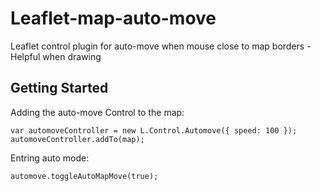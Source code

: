 # Leaflet-map-auto-move

Leaflet control plugin for auto-move when mouse close to map borders - Helpful when drawing

## Getting Started

Adding the auto-move Control to the map:

```
var automoveController = new L.Control.Automove({ speed: 100 });
automoveController.addTo(map);

```
Entring auto mode:

```
automove.toggleAutoMapMove(true);

```

